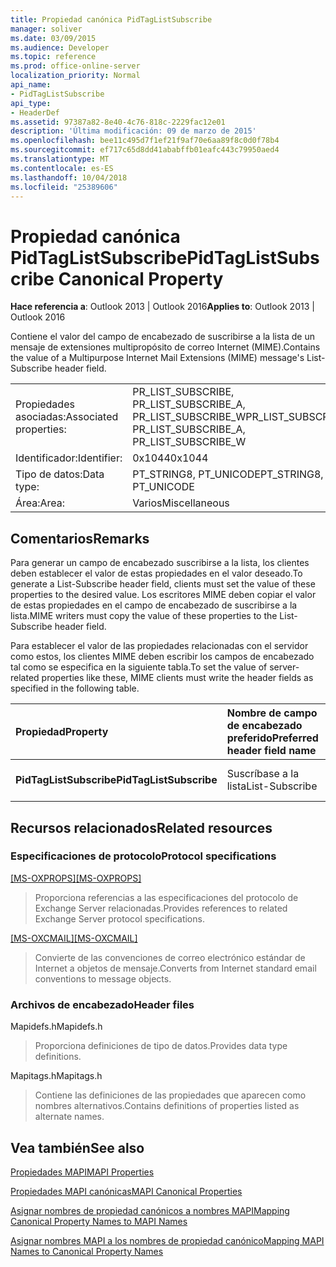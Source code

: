 ```yaml
---
title: Propiedad canónica PidTagListSubscribe
manager: soliver
ms.date: 03/09/2015
ms.audience: Developer
ms.topic: reference
ms.prod: office-online-server
localization_priority: Normal
api_name:
- PidTagListSubscribe
api_type:
- HeaderDef
ms.assetid: 97387a82-8e40-4c76-818c-2229fac12e01
description: 'Última modificación: 09 de marzo de 2015'
ms.openlocfilehash: bee11c495d7f1ef21f9af70e6aa89f8c0d0f78b4
ms.sourcegitcommit: ef717c65d8dd41ababffb01eafc443c79950aed4
ms.translationtype: MT
ms.contentlocale: es-ES
ms.lasthandoff: 10/04/2018
ms.locfileid: "25389606"
---
```

# <a name="pidtaglistsubscribe-canonical-property"></a><span data-ttu-id="66809-103">Propiedad canónica PidTagListSubscribe</span><span class="sxs-lookup"><span data-stu-id="66809-103">PidTagListSubscribe Canonical Property</span></span>

  
  
<span data-ttu-id="66809-104">**Hace referencia a**: Outlook 2013 | Outlook 2016</span><span class="sxs-lookup"><span data-stu-id="66809-104">**Applies to**: Outlook 2013 | Outlook 2016</span></span> 
  
<span data-ttu-id="66809-105">Contiene el valor del campo de encabezado de suscribirse a la lista de un mensaje de extensiones multipropósito de correo Internet (MIME).</span><span class="sxs-lookup"><span data-stu-id="66809-105">Contains the value of a Multipurpose Internet Mail Extensions (MIME) message's List-Subscribe header field.</span></span>
  
|||
|:-----|:-----|
|<span data-ttu-id="66809-106">Propiedades asociadas:</span><span class="sxs-lookup"><span data-stu-id="66809-106">Associated properties:</span></span>  <br/> |<span data-ttu-id="66809-107">PR_LIST_SUBSCRIBE, PR_LIST_SUBSCRIBE_A, PR_LIST_SUBSCRIBE_W</span><span class="sxs-lookup"><span data-stu-id="66809-107">PR_LIST_SUBSCRIBE, PR_LIST_SUBSCRIBE_A, PR_LIST_SUBSCRIBE_W</span></span>  <br/> |
|<span data-ttu-id="66809-108">Identificador:</span><span class="sxs-lookup"><span data-stu-id="66809-108">Identifier:</span></span>  <br/> |<span data-ttu-id="66809-109">0x1044</span><span class="sxs-lookup"><span data-stu-id="66809-109">0x1044</span></span>  <br/> |
|<span data-ttu-id="66809-110">Tipo de datos:</span><span class="sxs-lookup"><span data-stu-id="66809-110">Data type:</span></span>  <br/> |<span data-ttu-id="66809-111">PT_STRING8, PT_UNICODE</span><span class="sxs-lookup"><span data-stu-id="66809-111">PT_STRING8, PT_UNICODE</span></span>  <br/> |
|<span data-ttu-id="66809-112">Área:</span><span class="sxs-lookup"><span data-stu-id="66809-112">Area:</span></span>  <br/> |<span data-ttu-id="66809-113">Varios</span><span class="sxs-lookup"><span data-stu-id="66809-113">Miscellaneous</span></span>  <br/> |
   
## <a name="remarks"></a><span data-ttu-id="66809-114">Comentarios</span><span class="sxs-lookup"><span data-stu-id="66809-114">Remarks</span></span>

<span data-ttu-id="66809-115">Para generar un campo de encabezado suscribirse a la lista, los clientes deben establecer el valor de estas propiedades en el valor deseado.</span><span class="sxs-lookup"><span data-stu-id="66809-115">To generate a List-Subscribe header field, clients must set the value of these properties to the desired value.</span></span> <span data-ttu-id="66809-116">Los escritores MIME deben copiar el valor de estas propiedades en el campo de encabezado de suscribirse a la lista.</span><span class="sxs-lookup"><span data-stu-id="66809-116">MIME writers must copy the value of these properties to the List-Subscribe header field.</span></span>
  
<span data-ttu-id="66809-117">Para establecer el valor de las propiedades relacionadas con el servidor como estos, los clientes MIME deben escribir los campos de encabezado tal como se especifica en la siguiente tabla.</span><span class="sxs-lookup"><span data-stu-id="66809-117">To set the value of server-related properties like these, MIME clients must write the header fields as specified in the following table.</span></span>
  
|<span data-ttu-id="66809-118">**Propiedad**</span><span class="sxs-lookup"><span data-stu-id="66809-118">**Property**</span></span>|<span data-ttu-id="66809-119">**Nombre de campo de encabezado preferido**</span><span class="sxs-lookup"><span data-stu-id="66809-119">**Preferred header field name**</span></span>|<span data-ttu-id="66809-120">**Nombre de campo de encabezado alternativo**</span><span class="sxs-lookup"><span data-stu-id="66809-120">**Alternate header field name**</span></span>|
|:-----|:-----|:-----|
|<span data-ttu-id="66809-121">**PidTagListSubscribe**</span><span class="sxs-lookup"><span data-stu-id="66809-121">**PidTagListSubscribe**</span></span> <br/> |<span data-ttu-id="66809-122">Suscríbase a la lista</span><span class="sxs-lookup"><span data-stu-id="66809-122">List-Subscribe</span></span>  <br/> |<span data-ttu-id="66809-123">Lista de X suscribirse</span><span class="sxs-lookup"><span data-stu-id="66809-123">X-List-Subscribe</span></span>  <br/> |
   
## <a name="related-resources"></a><span data-ttu-id="66809-124">Recursos relacionados</span><span class="sxs-lookup"><span data-stu-id="66809-124">Related resources</span></span>

### <a name="protocol-specifications"></a><span data-ttu-id="66809-125">Especificaciones de protocolo</span><span class="sxs-lookup"><span data-stu-id="66809-125">Protocol specifications</span></span>

<span data-ttu-id="66809-126">[[MS-OXPROPS]](https://msdn.microsoft.com/library/f6ab1613-aefe-447d-a49c-18217230b148%28Office.15%29.aspx)</span><span class="sxs-lookup"><span data-stu-id="66809-126">[[MS-OXPROPS]](https://msdn.microsoft.com/library/f6ab1613-aefe-447d-a49c-18217230b148%28Office.15%29.aspx)</span></span>
  
> <span data-ttu-id="66809-127">Proporciona referencias a las especificaciones del protocolo de Exchange Server relacionadas.</span><span class="sxs-lookup"><span data-stu-id="66809-127">Provides references to related Exchange Server protocol specifications.</span></span>
    
<span data-ttu-id="66809-128">[[MS-OXCMAIL]](https://msdn.microsoft.com/library/b60d48db-183f-4bf5-a908-f584e62cb2d4%28Office.15%29.aspx)</span><span class="sxs-lookup"><span data-stu-id="66809-128">[[MS-OXCMAIL]](https://msdn.microsoft.com/library/b60d48db-183f-4bf5-a908-f584e62cb2d4%28Office.15%29.aspx)</span></span>
  
> <span data-ttu-id="66809-129">Convierte de las convenciones de correo electrónico estándar de Internet a objetos de mensaje.</span><span class="sxs-lookup"><span data-stu-id="66809-129">Converts from Internet standard email conventions to message objects.</span></span>
    
### <a name="header-files"></a><span data-ttu-id="66809-130">Archivos de encabezado</span><span class="sxs-lookup"><span data-stu-id="66809-130">Header files</span></span>

<span data-ttu-id="66809-131">Mapidefs.h</span><span class="sxs-lookup"><span data-stu-id="66809-131">Mapidefs.h</span></span>
  
> <span data-ttu-id="66809-132">Proporciona definiciones de tipo de datos.</span><span class="sxs-lookup"><span data-stu-id="66809-132">Provides data type definitions.</span></span>
    
<span data-ttu-id="66809-133">Mapitags.h</span><span class="sxs-lookup"><span data-stu-id="66809-133">Mapitags.h</span></span>
  
> <span data-ttu-id="66809-134">Contiene las definiciones de las propiedades que aparecen como nombres alternativos.</span><span class="sxs-lookup"><span data-stu-id="66809-134">Contains definitions of properties listed as alternate names.</span></span>
    
## <a name="see-also"></a><span data-ttu-id="66809-135">Vea también</span><span class="sxs-lookup"><span data-stu-id="66809-135">See also</span></span>



[<span data-ttu-id="66809-136">Propiedades MAPI</span><span class="sxs-lookup"><span data-stu-id="66809-136">MAPI Properties</span></span>](mapi-properties.md)
  
[<span data-ttu-id="66809-137">Propiedades MAPI canónicas</span><span class="sxs-lookup"><span data-stu-id="66809-137">MAPI Canonical Properties</span></span>](mapi-canonical-properties.md)
  
[<span data-ttu-id="66809-138">Asignar nombres de propiedad canónicos a nombres MAPI</span><span class="sxs-lookup"><span data-stu-id="66809-138">Mapping Canonical Property Names to MAPI Names</span></span>](mapping-canonical-property-names-to-mapi-names.md)
  
[<span data-ttu-id="66809-139">Asignar nombres MAPI a los nombres de propiedad canónico</span><span class="sxs-lookup"><span data-stu-id="66809-139">Mapping MAPI Names to Canonical Property Names</span></span>](mapping-mapi-names-to-canonical-property-names.md)

